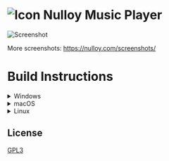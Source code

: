 # ![Icon](http://nulloy.com/files/github-icon.png) Nulloy Music Player

![Screenshot](http://nulloy.com/files/screen.png)

More screenshots: https://nulloy.com/screenshots/

# Build Instructions

<details>
<summary>Windows</summary>

### Prerequisites

* Qt 5 offline installer https://www.qt.io/offline-installers/
* GStreamer 1.0 MinGW 32-bit (runtime and development installers) http://gstreamer.freedesktop.org/download/
* pkg-config and its dependencies (glib and gettext-runtime) https://download.gnome.org/binaries/win32/dependencies/, https://download.gnome.org/binaries/win32/glib/
* CMake http://www.cmake.org/
* TagLib source code https://github.com/taglib/taglib/
* ImageMagick https://imagemagick.org/script/download.php#windows
* 7zip http://www.7-zip.org/

Disconnect from the Internet to skip creating Qt account. Run Qt 5 offline installer and select only the following components:
```
+ Qt
  + Qt 5
    - Qt Prebuilt Components for MinGW 32-bit
    - Qt Script
  + Developer and Designer Tools
    - MinGW 32-bit toolchain
```

Extract pkg-config and its dependencies into `C:\Downloads\pkg-config`.

Install GStreamer runtime and development packages. Open command prompt and execute:
```bat
del C:\gstreamer\1.0\mingw_x86\lib\libstdc++.a
```

Extract and / or install the rest of the prerequisites.

### Build TagLib

Run Qt MinGW terminal and execute:

```bat
C:\Downloads\taglib
cmake.exe -G "MinGW Makefiles" -DCMAKE_BUILD_TYPE=Release -DBUILD_SHARED_LIBS=ON -DZLIB_INCLUDE_DIR=C:\gstreamer\1.0\mingw_x86\include -DCMAKE_INSTALL_PREFIX="."
mingw32-make
mingw32-make install
```

### Build & Run Nulloy

In the same terminal execute:

```bat
set PATH=C:\Program Files\7-Zip;%PATH%
set PATH=C:\gstreamer\1.0\mingw_x86\bin;%PATH%
set PATH=C:\Downloads\pkg-config\bin;%PATH%
set PKG_CONFIG_PATH=C:\gstreamer\1.0\mingw_x86\lib\pkgconfig;%PKG_CONFIG_PATH%
set PKG_CONFIG_PATH=C:\Downloads\taglib\lib\pkgconfig;%PKG_CONFIG_PATH%
set GST_PLUGIN_PATH=C:\gstreamer\1.0\mingw_x86\lib

cd C:\Downloads\nulloy
configure.bat
mingw32-make
copy /B /Y C:\gstreamer\1.0\mingw_x86\bin\*.dll .
del libstdc++-6.dll
copy /B /Y C:\Downloads\taglib\bin\libtag.dll .
windeployqt Nulloy.exe
Nulloy.exe
```
</details>

<details>
<summary>macOS</summary>

### Prerequisites
* Xcode Command Line Tools
* MacPorts http://www.macports.org/ or HomeBrew https://brew.sh/

### Environment

Install Xcode Command Line Tools:

```sh
xcode-select --install
```

### Dependences

First install either MacPorts or HomeBrew.

#### MacPorts

After installing MacPorts:

```sh
sudo port install pkgconfig qt5 qt5-qtscript qt5-qttools gstreamer1 gstreamer1-gst-plugins-base taglib ImageMagick librsvg
export PATH=/opt/local/libexec/qt5/bin:$PATH
# install extra GStreamer plugins for more audio formats
sudo port install gstreamer1-gst-plugins-good gstreamer1-gst-plugins-bad gstreamer1-gst-plugins-ugly
```

#### HomeBrew

After installing HomeBrew:

```sh
brew install pkgconfig qt5 gstreamer gst-plugins-base taglib imagemagick librsvg
export PATH=/usr/local/opt/qt/bin:$PATH
# install extra GStreamer plugins for more audio formats
brew install gst-plugins-good gst-plugins-bad gst-plugins-ugly
```

### Build & Run Nulloy

```sh
cd nulloy.git
./configure
make
make install
./nulloy.app/Contents/MacOS/nulloy
```
</details>

<details>
<summary>Linux</summary>

### Dependences

#### DEB-based distro

```sh
apt install g++ qttools5-dev qtscript5-dev qtbase5-private-dev libqt5x11extras5-dev libgstreamer-plugins-base1.0-dev libgstreamer1.0-dev zip libx11-dev libx11-xcb-dev libtag1-dev imagemagick librsvg2-bin libqt5svg5-dev
# install extra GStreamer plugins for more audio formats
apt install gstreamer1.0-plugins-good gstreamer1.0-plugins-bad gstreamer1.0-plugins-ugly
```

#### RPM-based distro

```sh
yum install gcc-c++ qt5-qtbase-devel qt5-qttools-devel qt5-qttools-static qt5-qtscript-devel qt5-qtbase-private-devel qt5-linguist gstreamer1-plugins-base-devel gstreamer1-devel zip libX11-devel libxcb-devel taglib-devel ImageMagick librsvg2 qt5-qtsvg-devel
# install extra GStreamer plugins for more audio formats
yum install gstreamer1-plugins-good gstreamer1-plugins-bad gstreamer1-plugins-ugly
```

### Build & Run Nulloy

```sh
cd nulloy.git
./configure
make
./nulloy
```
</details>

## License
[GPL3](/LICENSE.GPL3)
